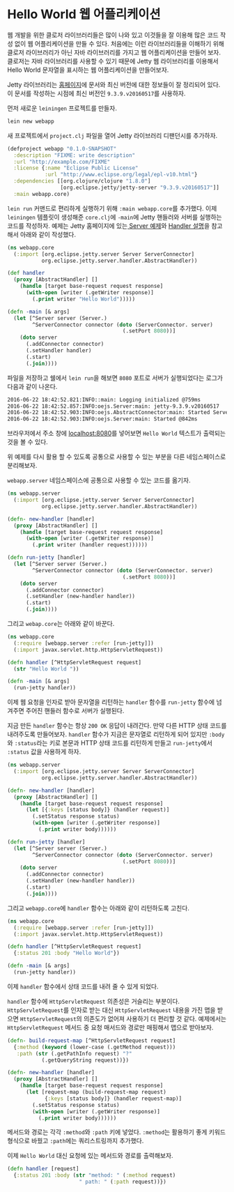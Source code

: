 # Hello World 웹 어플리케이션

웹 개발을 위한 클로저 라이브러리들은 많이 나와 있고 이것들을 잘 이용해 많은 코드 작성 없이 웹 어플리케이션을 만들 수 있다. 처음에는 이런 라이브러리들을 이해하기 위해 클로저 라이브러리가 아닌 자바 라이브러리를 가지고 웹 어플리케이션을 만들어 보자. 클로저는 자바 라이브러리를 사용할 수 있기 때문에 Jetty 웹 라이브러리를 이용해서 Hello World 문자열을 표시하는 웹 어플리케이션을 만들어보자.

Jetty 라이브러리는 [홈페이지](http://www.eclipse.org/jetty/)에 문서와 최신 버전에 대한 정보들이 잘 정리되어 있다. 이 문서를 작성하는 시점에 최신 버전인 `9.3.9.v20160517`를 사용하자.

먼저 새로운 `leiningen` 프로젝트를 만들자.

```bash
lein new webapp
```

새 프로젝트에서 `project.clj` 파일을 열어 Jetty 라이브러리 디팬던시를 추가하자.
```clojure
(defproject webapp "0.1.0-SNAPSHOT"
  :description "FIXME: write description"
  :url "http://example.com/FIXME"
  :license {:name "Eclipse Public License"
            :url "http://www.eclipse.org/legal/epl-v10.html"}
  :dependencies [[org.clojure/clojure "1.8.0"]
                 [org.eclipse.jetty/jetty-server "9.3.9.v20160517"]]
  :main webapp.core)
```

`lein run` 커맨드로 편리하게 실행하기 위해 `:main webapp.core`를 추가했다. 이제 `leiningen` 템플릿이 생성해준 `core.clj`에 `-main`에 Jetty 핸들러와 서버를 실행하는 코드를 작성하자. 예제는 Jetty 홈페이지에 있는[ Server 예제](http://www.eclipse.org/jetty/documentation/9.3.9.v20160517/quick-start-configure.html#_jetty_ioc_xml_format)와 [Handler 설명](http://www.eclipse.org/jetty/documentation/9.3.9.v20160517/jetty-handlers.html#handler-api)을 참고해서 아래와 같이 작성했다.

```clojure
(ns webapp.core
  (:import [org.eclipse.jetty.server Server ServerConnector]
           org.eclipse.jetty.server.handler.AbstractHandler))

(def handler
  (proxy [AbstractHandler] []
    (handle [target base-request request response]
      (with-open [writer (.getWriter response)]
        (.print writer "Hello World")))))

(defn -main [& args]
  (let [^Server server (Server.)
        ^ServerConnector connector (doto (ServerConnector. server)
                                     (.setPort 8080))]
    (doto server
      (.addConnector connector)
      (.setHandler handler)
      (.start)
      (.join))))
```

파일을 저장하고 쉘에서 `lein run`을 해보면 `8080` 포트로 서버가 실행되었다는 로그가 다음과 같이 나온다.

```bash
2016-06-22 18:42:52.821:INFO::main: Logging initialized @759ms
2016-06-22 18:42:52.857:INFO:oejs.Server:main: jetty-9.3.9.v20160517
2016-06-22 18:42:52.903:INFO:oejs.AbstractConnector:main: Started ServerConnector@f68f0dc{HTTP/1.1,[http/1.1]}{0.0.0.0:8080}
2016-06-22 18:42:52.903:INFO:oejs.Server:main: Started @842ms
```

브라우저에서 주소 창에 [localhost:8080](http://localhost:8080)를 넣어보면 `Hello World` 텍스트가 출력되는 것을 볼 수 있다.

위 예제를 다시 활용 할 수 있도록 공통으로 사용할 수 있는 부분을 다른 네임스페이스로 분리해보자.

`webapp.server` 네임스페이스에 공통으로 사용할 수 있는 코드를 옮기자.

```clojure
(ns webapp.server
  (:import [org.eclipse.jetty.server Server ServerConnector]
           org.eclipse.jetty.server.handler.AbstractHandler))

(defn- new-handler [handler]
  (proxy [AbstractHandler] []
    (handle [target base-request request response]
      (with-open [writer (.getWriter response)]
        (.print writer (handler request))))))

(defn run-jetty [handler]
  (let [^Server server (Server.)
        ^ServerConnector connector (doto (ServerConnector. server)
                                     (.setPort 8080))]
    (doto server
      (.addConnector connector)
      (.setHandler (new-handler handler))
      (.start)
      (.join))))
```

그리고 `webap.core`는 아래와 같이 바꾼다.

```clojure
(ns webapp.core
  (:require [webapp.server :refer [run-jetty]])
  (:import javax.servlet.http.HttpServletRequest))

(defn handler [^HttpServletRequest request]
  (str "Hello World "))

(defn -main [& args]
  (run-jetty handler))
```

이제 웹 요청을 인자로 받아 문자열을 리턴하는 `handler` 함수를 `run-jetty` 함수에 넘겨주면 주어진 핸들러 함수로 서버가 실행된다. 

지금 만든 `handler` 함수는 항상 `200 OK` 응답이 내려간다. 만약 다른 HTTP 상태 코드를 내려주도록 만들어보자. `handler` 함수가 지금은 문자열로 리턴하게 되어 있지만 `:body`와 `:status`라는 키로 본문과 HTTP 상태 코드를 리턴하게 만들고 `run-jetty`에서 `:status` 값을 사용하게 하자.

```clojure
(ns webapp.server
  (:import [org.eclipse.jetty.server Server ServerConnector]
           org.eclipse.jetty.server.handler.AbstractHandler))

(defn- new-handler [handler]
  (proxy [AbstractHandler] []
    (handle [target base-request request response]
      (let [{:keys [status body]} (handler request)]
        (.setStatus response status)
        (with-open [writer (.getWriter response)]
          (.print writer body))))))

(defn run-jetty [handler]
  (let [^Server server (Server.)
        ^ServerConnector connector (doto (ServerConnector. server)
                                     (.setPort 8080))]
    (doto server
      (.addConnector connector)
      (.setHandler (new-handler handler))
      (.start)
      (.join))))
```

그리고 `webapp.core`에 `handler` 함수는 아래와 같이 리턴하도록 고친다.

```clojure
(ns webapp.core
  (:require [webapp.server :refer [run-jetty]])
  (:import javax.servlet.http.HttpServletRequest))

(defn handler [^HttpServletRequest request]
  {:status 201 :body "Hello World"})

(defn -main [& args]
  (run-jetty handler))
```

이제 `handler` 함수에서 상태 코드를 내려 줄 수 있게 되었다.

`handler` 함수에 `HttpServletRequest` 의존성은 거슬리는 부분이다. `HttpServletRequest`를 인자로 받는 대신 `HttpServletRequest` 내용을 가진 맵을 받으면 `HttpServletRequest`의 의존도가 없어져 사용하기 더 편리할 것 같다. 예제에서는 `HttpServletRequest` 메서드 중 요청 매서드와 경로만 매핑해서 맵으로 받아보자.

```clojure
(defn- build-request-map [^HttpServletRequest request]
  {:method (keyword (lower-case (.getMethod request)))
   :path (str (.getPathInfo request) "?"
           (.getQueryString request))})

(defn- new-handler [handler]
  (proxy [AbstractHandler] []
    (handle [target base-request request response]
      (let [request-map (build-request-map request)
            {:keys [status body]} (handler request-map)]
        (.setStatus response status)
        (with-open [writer (.getWriter response)]
          (.print writer body))))))
```

메서드와 경로는 각각 `:method`와 `:path` 키에 넣었다. `:method`는 활용하기 좋게 키워드 형식으로 바꿨고 `:path`에는 쿼리스트링까지 추가했다.

이제 `Hello World` 대신 요청에 있는 메서드와 경로를 출력해보자.

```clojure
(defn handler [request]
  {:status 201 :body (str "method: " (:method request)
                       " path: " (:path request))})
```


